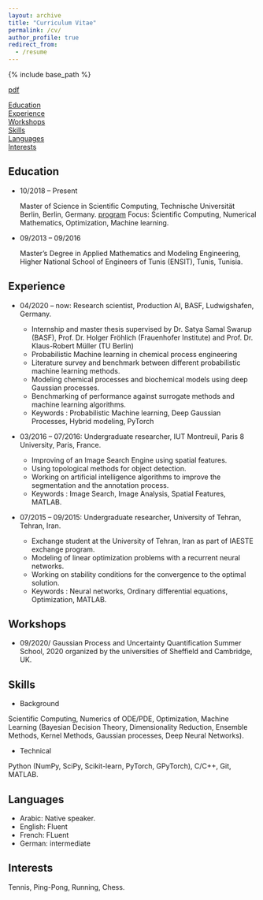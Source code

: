 ```yaml
---
layout: archive
title: "Curriculum Vitae"
permalink: /cv/
author_profile: true
redirect_from:
  - /resume
---
```


{% include base_path %}

[pdf](https://hazemlahoual.github.io/files/CV_HazemLahoual.pdf)

[Education](../cv/#education) <br/>
[Experience](../cv/#experience)<br/>
[Workshops](../cv/#Workshops)<br/>
[Skills](../cv/#Skills)<br/>
[Languages](../cv/#Languages)<br/>
[Interests](../cv/#Interests)<br/>


## Education

* 10/2018 – Present

  Master of Science in Scientific Computing, Technische Universität Berlin, Berlin, Germany. [program](https://www.math.tu-berlin.de/studienfachberatung_mathematik/master/scientific_computing/)
Focus: Scientific Computing, Numerical Mathematics, Optimization, Machine learning. 
* 09/2013 – 09/2016

  Master’s Degree in Applied Mathematics and Modeling Engineering, Higher National School of Engineers of Tunis (ENSIT), Tunis, Tunisia.

## Experience

* 04/2020 – now: Research scientist, Production AI, BASF, Ludwigshafen, Germany.
  * Internship and master thesis supervised by Dr. Satya Samal Swarup (BASF), Prof. Dr. Holger Fröhlich (Frauenhofer Institute) and Prof. Dr. Klaus-Robert Müller (TU Berlin)
  * Probabilistic Machine learning in chemical process engineering
  * Literature survey and benchmark between different probabilistic machine learning methods.
  * Modeling chemical processes and biochemical models using deep Gaussian processes.
  * Benchmarking of performance against surrogate methods and machine learning algorithms.
  * Keywords : Probabilistic Machine learning, Deep Gaussian Processes, Hybrid modeling, PyTorch

* 03/2016 – 07/2016: Undergraduate researcher, IUT Montreuil, Paris 8 University, Paris, France.
  * Improving of an Image Search Engine using spatial features. 
  * Using topological methods for object detection.
  * Working on artificial intelligence algorithms to improve the segmentation and the annotation process.
  * Keywords : Image Search, Image Analysis, Spatial Features, MATLAB.
 
* 07/2015 – 09/2015: Undergraduate researcher, University of Tehran, Tehran, Iran.
  * Exchange student at the University of Tehran, Iran as part of IAESTE exchange program.
  * Modeling of linear optimization problems with a recurrent neural networks.
  * Working on stability conditions for the convergence to the optimal solution.
  * Keywords : Neural networks, Ordinary differential equations, Optimization, MATLAB.
 
 ## Workshops
 
* 09/2020/ Gaussian Process and Uncertainty Quantification Summer School, 2020 organized by the universities of Sheffield and Cambridge, UK.
 
 ## Skills
 
 * Background 
 
 Scientific Computing, Numerics of ODE/PDE, Optimization, Machine Learning (Bayesian Decision Theory, Dimensionality Reduction, Ensemble Methods, Kernel Methods, Gaussian processes, Deep Neural Networks).
* Technical

Python (NumPy, SciPy, Scikit-learn, PyTorch, GPyTorch), C/C++, Git, MATLAB.

## Languages

* Arabic: Native speaker.
* English: Fluent
* French: FLuent
* German: intermediate

 ## Interests
 
 Tennis, Ping-Pong, Running, Chess.
